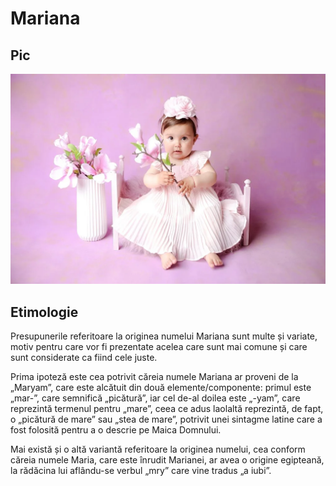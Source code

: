 # Mariana

## Pic
![poza](./imagini/mariana.png)
## Etimologie

Presupunerile referitoare la originea numelui Mariana sunt multe și variate, motiv pentru care vor fi prezentate acelea care sunt mai comune și care sunt considerate ca fiind cele juste.

Prima ipoteză este cea potrivit căreia numele Mariana ar proveni de la „Maryam”, care este alcătuit din două elemente/componente: primul este „mar-”, care semnifică „picătură”, iar cel de-al doilea este „-yam”, care reprezintă termenul pentru „mare”, ceea ce adus laolaltă reprezintă, de fapt,  o „picătură de mare” sau „stea de mare”, potrivit unei sintagme latine care a fost folosită pentru a o descrie pe Maica Domnului.

Mai există și o altă variantă referitoare la originea numelui, cea conform căreia numele Maria, care este înrudit Marianei, ar avea o origine egipteană, la rădăcina lui aflându-se verbul „mry” care vine tradus „a iubi”.
